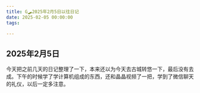 ```yaml
---
title: G🛹2025年2月5日以往日记
date: 2025-02-05 00:00:00
tags:

---
```


## 2025年2月5日
今天把之前几天的日记整理了一下，本来还以为今天去古城转悠一下，最后没有去成。下午的时候学了学计算机组成的东西，还和晶晶视频了一把，学到了微信聊天的礼仪，以后一定多注意。
